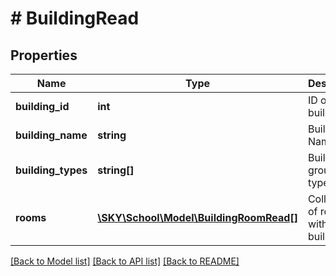 # # BuildingRead

## Properties

Name | Type | Description | Notes
------------ | ------------- | ------------- | -------------
**building_id** | **int** | ID of the building | [optional]
**building_name** | **string** | Building Name | [optional]
**building_types** | **string[]** | Building group types | [optional]
**rooms** | [**\SKY\School\Model\BuildingRoomRead[]**](BuildingRoomRead.md) | Collection of rooms within the building | [optional]

[[Back to Model list]](../../README.md#models) [[Back to API list]](../../README.md#endpoints) [[Back to README]](../../README.md)
